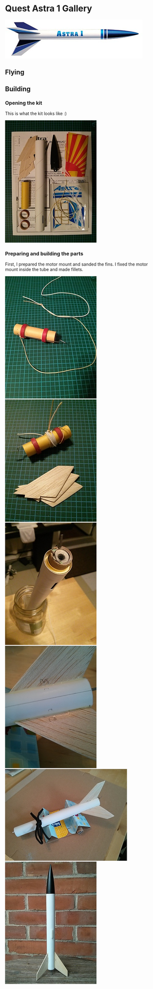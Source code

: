 # Quest Astra 1 Gallery

![quest-astra_1.jpg](./images/quest-astra_1.jpg)

## Flying

## Building

### Opening the kit

This is what the kit looks like :)

![kit overview](./images/01_kit_overview_small.jpg)

### Preparing and building the parts

First, I prepared the motor mount and sanded the fins. I fixed the motor mount
inside the tube and made fillets.

![motor mount](./images/02_motor_mount_small.jpg)
![motor mount and fins](./images/03_motor_mount_and_sanded_fins_small.jpg)
![tube motor mount and fillet](./images/04_tube_with_motor_mount_and_fillet_small.jpg)
![05_fin_fillets_drying_small.jpg](./images/05_fin_fillets_drying_small.jpg)
![06_tube_with_fins_small.jpg](./images/06_tube_with_fins_small.jpg)
![07_assembled_unpainted_small.jpg](./images/07_assembled_unpainted_small.jpg)

